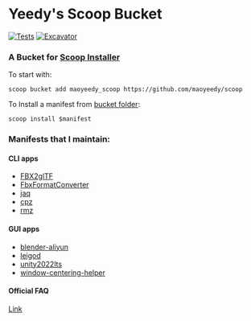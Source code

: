 # Yeedy's Scoop Bucket
[![Tests](https://github.com/maoyeedy/yeedyscoop/actions/workflows/ci.yml/badge.svg)](https://github.com/maoyeedy/yeedyscoop/actions/workflows/ci.yml) [![Excavator](https://github.com/maoyeedy/yeedyscoop/actions/workflows/excavator.yml/badge.svg)](https://github.com/maoyeedy/yeedyscoop/actions/workflows/excavator.yml)

### A Bucket for [Scoop Installer](https://scoop.sh)

To start with:
```
scoop bucket add maoyeedy_scoop https://github.com/maoyeedy/scoop
```
To Install a manifest from [bucket folder](bucket/):
```
scoop install $manifest
```

### Manifests that I maintain:

#### CLI apps
- [FBX2glTF](bucket/FBX2glTF.json)
- [FbxFormatConverter](bucket/FbxFormatConverter.json)
- [jaq](bucket/jaq.json)
- [cpz](bucket/cpz.json)
- [rmz](bucket/rmz.json)

#### GUI apps
- [blender-aliyun](bucket/blender-aliyun.json)
- [leigod](bucket/leigod.json)
- [unity2022lts](bucket/unity2022lts.json)
- [window-centering-helper](bucket/window-centering-helper.json)

#### Official FAQ

[Link](https://github.com/ScoopInstaller/Scoop/wiki/FAQ)

